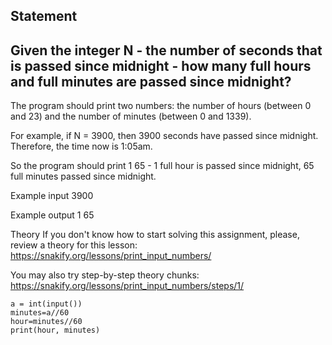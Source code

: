 ## Statement
## Given the integer N - the number of seconds that is passed since midnight - how many full hours and full minutes are passed since midnight?

The program should print two numbers: the number of hours (between 0 and 23) and the number of minutes (between 0 and 1339).

For example, if N = 3900, then 3900 seconds have passed since midnight. 
Therefore, the time now is 1:05am. 

So the program should print 1 65 - 1 full hour is passed since midnight, 65 full minutes passed since midnight.  

Example input
3900

Example output
1 65

Theory
If you don't know how to start solving this assignment, please, review a theory for this lesson:
https://snakify.org/lessons/print_input_numbers/ 

You may also try step-by-step theory chunks:
https://snakify.org/lessons/print_input_numbers/steps/1/


```
a = int(input())
minutes=a//60
hour=minutes//60
print(hour, minutes)
```
